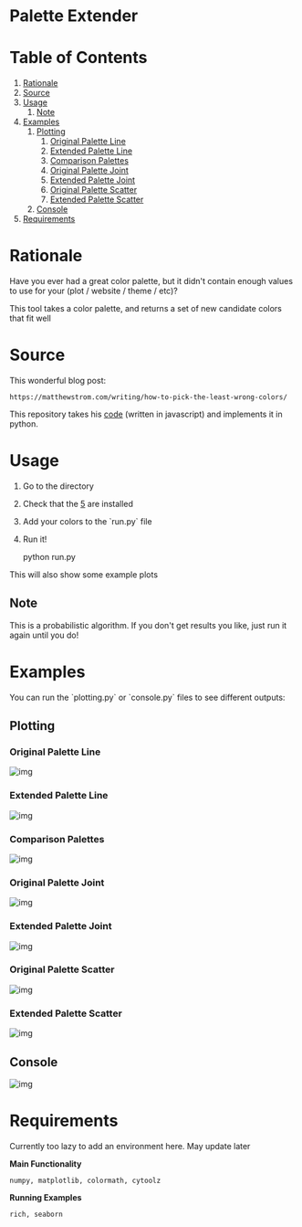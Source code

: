# Palette Extender

# Table of Contents

1.  [Rationale](#org2d0ad07)
2.  [Source](#org87946d5)
3.  [Usage](#org442a880)
    1.  [Note](#org4d9ec08)
4.  [Examples](#orga5a4ab1)
    1.  [Plotting](#org8f4bfa2)
        1.  [Original Palette Line](#org9560395)
        2.  [Extended Palette Line](#org03bfcc3)
        3.  [Comparison Palettes](#org1a714ef)
        4.  [Original Palette Joint](#org009a78f)
        5.  [Extended Palette Joint](#org6bc5492)
        6.  [Original Palette Scatter](#org82ac0da)
        7.  [Extended Palette Scatter](#org1a64b80)
    2.  [Console](#orgc310b14)
5.  [Requirements](#org446235b)



<a id="org2d0ad07"></a>

# Rationale

Have you ever had a great color palette, but it didn't contain enough values to use for your (plot / website / theme / etc)?

This tool takes a color palette, and returns a set of new candidate colors that fit well


<a id="org87946d5"></a>

# Source

This wonderful blog post:

    https://matthewstrom.com/writing/how-to-pick-the-least-wrong-colors/

This repository takes his [code](https://github.com/ilikescience/category-colors) (written in javascript) and implements it in python.


<a id="org442a880"></a>

# Usage

1.  Go to the directory
2.  Check that the [5](#org446235b) are installed
3.  Add your colors to the \`run.py\` file
4.  Run it!

    python run.py

This will also show some example plots


<a id="org4d9ec08"></a>

## Note

This is a probabilistic algorithm. If you don't get results you like, just run it again until you do!


<a id="orga5a4ab1"></a>

# Examples

You can run the \`plotting.py\` or \`console.py\` files to see different outputs:


<a id="org8f4bfa2"></a>

## Plotting


<a id="org9560395"></a>

### Original Palette Line

![img](./Examples/original_line.png)


<a id="org03bfcc3"></a>

### Extended Palette Line

![img](./Examples/extended_line.png)


<a id="org1a714ef"></a>

### Comparison Palettes

![img](./Examples/comparison_palette.png)


<a id="org009a78f"></a>

### Original Palette Joint

![img](./Examples/join_original.png)


<a id="org6bc5492"></a>

### Extended Palette Joint

![img](./Examples/join_extended.png)


<a id="org82ac0da"></a>

### Original Palette Scatter

![img](./Examples/scatter_original.png)


<a id="org1a64b80"></a>

### Extended Palette Scatter

![img](./Examples/scatter_extended.png)


<a id="orgc310b14"></a>

## Console

![img](Examples/2022-06-12_17-17-49_screenshot.png)


<a id="org446235b"></a>

# Requirements

Currently too lazy to add an environment here. May update later

**Main Functionality**

    numpy, matplotlib, colormath, cytoolz

**Running Examples**

    rich, seaborn
